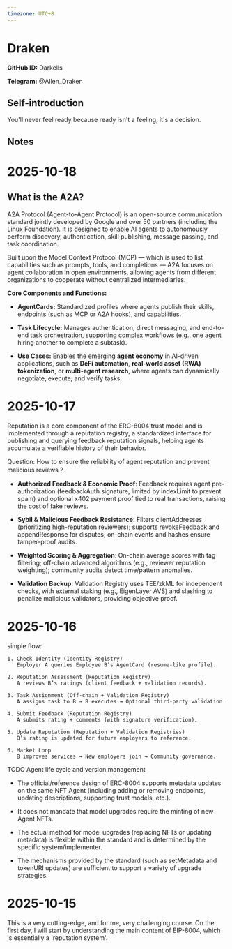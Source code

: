 ```yaml
---
timezone: UTC+8
---
```


# Draken

**GitHub ID:** Darkells

**Telegram:** @Allen_Draken

## Self-introduction

You'll never feel ready because ready isn't a feeling, it's a decision.

## Notes
<!-- Content_START -->
# 2025-10-18
<!-- DAILY_CHECKIN_2025-10-18_START -->
## What is the A2A?

A2A Protocol (Agent-to-Agent Protocol) is an open-source communication standard jointly developed by Google and over 50 partners (including the Linux Foundation). It is designed to enable AI agents to autonomously perform discovery, authentication, skill publishing, message passing, and task coordination.

Built upon the Model Context Protocol (MCP) — which is used to list capabilities such as prompts, tools, and completions — A2A focuses on agent collaboration in open environments, allowing agents from different organizations to cooperate without centralized intermediaries.

**Core Components and Functions:**

-   **AgentCards:** Standardized profiles where agents publish their skills, endpoints (such as MCP or A2A hooks), and capabilities.
    
-   **Task Lifecycle:** Manages authentication, direct messaging, and end-to-end task orchestration, supporting complex workflows (e.g., one agent hiring another to complete a subtask).
    
-   **Use Cases:** Enables the emerging **agent economy** in AI-driven applications, such as **DeFi automation**, **real-world asset (RWA) tokenization**, or **multi-agent research**, where agents can dynamically negotiate, execute, and verify tasks.
<!-- DAILY_CHECKIN_2025-10-18_END -->

# 2025-10-17
<!-- DAILY_CHECKIN_2025-10-17_START -->

Reputation is a core component of the ERC-8004 trust model and is implemented through a reputation registry, a standardized interface for publishing and querying feedback reputation signals, helping agents accumulate a verifiable history of their behavior.

Question: How to ensure the reliability of agent reputation and prevent malicious reviews？

-   **Authorized Feedback & Economic Proof**: Feedback requires agent pre-authorization (feedbackAuth signature, limited by indexLimit to prevent spam) and optional x402 payment proof tied to real transactions, raising the cost of fake reviews.
    
-   **Sybil & Malicious Feedback Resistance**: Filters clientAddresses (prioritizing high-reputation reviewers); supports revokeFeedback and appendResponse for disputes; on-chain events and hashes ensure tamper-proof audits.
    
-   **Weighted Scoring & Aggregation**: On-chain average scores with tag filtering; off-chain advanced algorithms (e.g., reviewer reputation weighting); community audits detect time/pattern anomalies.
    
-   **Validation Backup**: Validation Registry uses TEE/zkML for independent checks, with external staking (e.g., EigenLayer AVS) and slashing to penalize malicious validators, providing objective proof.
<!-- DAILY_CHECKIN_2025-10-17_END -->

# 2025-10-16
<!-- DAILY_CHECKIN_2025-10-16_START -->


simple flow:

```
1. Check Identity (Identity Registry)
   Employer A queries Employee B’s AgentCard (resume-like profile).

2. Reputation Assessment (Reputation Registry)
   A reviews B’s ratings (client feedback + validation records).

3. Task Assignment (Off-chain + Validation Registry)
   A assigns task to B → B executes → Optional third-party validation.

4. Submit Feedback (Reputation Registry)
   A submits rating + comments (with signature verification).

5. Update Reputation (Reputation + Validation Registries)
   B’s rating is updated for future employers to reference.

6. Market Loop
   B improves services → New employers join → Community governance.
```

TODO Agent life cycle and version management

-   The official/reference design of ERC-8004 supports metadata updates on the same NFT Agent (including adding or removing endpoints, updating descriptions, supporting trust models, etc.).
    
-   It does not mandate that model upgrades require the minting of new Agent NFTs.
    
-   The actual method for model upgrades (replacing NFTs or updating metadata) is flexible within the standard and is determined by the specific system/implementer.
    
-   The mechanisms provided by the standard (such as setMetadata and tokenURI updates) are sufficient to support a variety of upgrade strategies.
<!-- DAILY_CHECKIN_2025-10-16_END -->

# 2025-10-15
<!-- DAILY_CHECKIN_2025-10-15_START -->



This is a very cutting-edge, and for me, very challenging course. On the first day, I will start by understanding the main content of EIP-8004, which is essentially a 'reputation system'.
<!-- DAILY_CHECKIN_2025-10-15_END -->
<!-- Content_END -->
